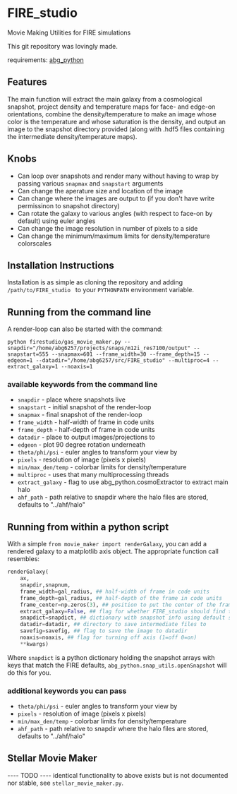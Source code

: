 # FIRE_studio
Movie Making Utilities for FIRE simulations

This git repository was lovingly made.

requirements:
[abg_python](https://www.github.com/agurvich/abg_python)

## Features
The main function will extract the main  galaxy from a cosmological snapshot, project density and temperature maps for face- and edge-on 
orientations, combine the density/temperature to make an image whose color is the temperature and whose saturation is the density, 
and output an image to the snapshot directory provided (along with .hdf5 files containing the intermediate density/temperature maps). 

## Knobs
* Can loop over snapshots and render many without having to wrap by passing various `snapmax` and `snapstart` arguments
* Can change the aperature size and location of the image
* Can change where the images are output to (if you don't have write permissinon to snapshot directory)
* Can rotate the galaxy to various angles (with respect to face-on by default) using euler angles
* Can change the image resolution in number of pixels to a side 
* Can change the minimum/maximum limits for density/temperature colorscales

## Installation Instructions
Installation is as simple as cloning the repository and adding 
`/path/to/FIRE_studio `
to your `PYTHONPATH` environment variable. 

## Running from the command line
A render-loop can also be started with the command:

`python firestudio/gas_movie_maker.py --snapdir="/home/abg6257/projects/snaps/m12i_res7100/output" --snapstart=555 --snapmax=601 --frame_width=30 --frame_depth=15 --edgeon=1 --datadir="/home/abg6257/src/FIRE_studio" --multiproc=4 --extract_galaxy=1 --noaxis=1`


### available keywords from the command line
* `snapdir` - place where snapshots live
* `snapstart` - initial snapshot of the render-loop
* `snapmax` - final snapshot of the render-loop
* `frame_width` - half-width of frame in code units
* `frame_depth` - half-depth of frame in code units
* `datadir` - place to output images/projections to
* `edgeon` - plot 90 degree rotation underneath
* `theta/phi/psi` - euler angles to transform your view by
* `pixels` - resolution of image (pixels x pixels)
* `min/max_den/temp` - colorbar limits for density/temperature
* `multiproc` - uses that many multiprocessing threads
* `extract_galaxy` - flag to use abg_python.cosmoExtractor to extract main halo
* `ahf_path` - path relative to snapdir where the halo files are stored, defaults to "../ahf/halo"


## Running from within a python script
With a simple 
`from movie_maker import renderGalaxy`, you can add a rendered galaxy to a matplotlib axis object. 
The appropriate function call resembles:
```python
renderGalaxy(
    ax,
    snapdir,snapnum,
    frame_width=gal_radius, ## half-width of frame in code units
    frame_depth=gal_radius, ## half-depth of the frame in code units
    frame_center=np.zeros(3), ## position to put the center of the frame on
    extract_galaxy=False, ## flag for whether FIRE_studio should find the main galaxy and extract it
    snapdict=snapdict, ## dictionary with snapshot info using default snapshot keys
    datadir=datadir, ## directory to save intermediate files to
    savefig=savefig, ## flag to save the image to datadir
    noaxis=noaxis, ## flag for turning off axis (1=off 0=on)
    **kwargs)
```

Where `snapdict` is a python dictionary holding the snapshot arrays with keys that match the FIRE defaults, 
`abg_python.snap_utils.openSnapshot` will do this for you. 

### additional keywords you can pass
* `theta/phi/psi` - euler angles to transform your view by
* `pixels` - resolution of image (pixels x pixels)
* `min/max_den/temp` - colorbar limits for density/temperature
* `ahf_path` - path relative to snapdir where the halo files are stored, defaults to "../ahf/halo"

## Stellar Movie Maker
---- TODO  ----
identical functionality to above exists but is not documented nor stable, see `stellar_movie_maker.py`. 
